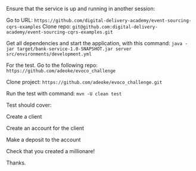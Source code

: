 Ensure that the service is up and running in another session:

Go to URL:
`https://github.com/digital-delivery-academy/event-sourcing-cqrs-examples`
Clone repo:
`git@github.com:digital-delivery-academy/event-sourcing-cqrs-examples.git`

Get all dependencies and start the application, with this command:
`java -jar target/bank-service-1.0-SNAPSHOT.jar server src/environments/development.yml`

For the test. Go to the following repo:
`https://github.com/adeoke/evoco_challenge`

Clone project:
`https://github.com/adeoke/evoco_challenge.git`

Run the test with command:
`mvn -U clean test`

Test should cover:

Create a client

Create an account for the client

Make a deposit to the account

Check that you created a millionare!


Thanks.
